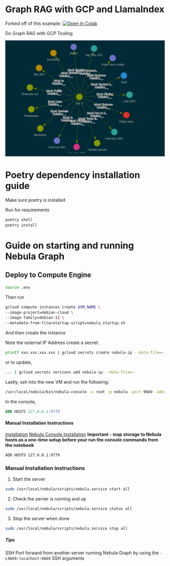 # Graph RAG with GCP and LlamaIndex

Forked off of this example:
<a href="https://colab.research.google.com/github/run-llama/llama_index/blob/main/docs/docs/examples/query_engine/knowledge_graph_rag_query_engine.ipynb" target="_parent"><img src="https://colab.research.google.com/assets/colab-badge.svg" alt="Open In Colab"/></a>

Do Graph RAG with GCP Tooling

![](./graph_output.png)

# Poetry dependency installation guide

Make sure poetry is installed

Run for requirements

```bash
poetry shell
poetry install
```

# Guide on starting and running Nebula Graph

## Deploy to Compute Engine


```bash
source .env
```

Then run 


```bash
gcloud compute instances create $VM_NAME \
--image-project=debian-cloud \
--image-family=debian-12 \
--metadata-from-file=startup-script=nebula_startup.sh
```

And then create the instance

Note the external IP Address create a secret:

```bash
printf xxx.xxx.xxx.xxx | gcloud secrets create nebula-ip --data-file=-
```

or to update,

```bash
... | gcloud secrets versions add nebula-ip --data-file=-
```

Lastly, ssh into the new VM and run the following:

```bash
/usr/local/nebula/bin/nebula-console -u root -p nebula -port 9669 -addr 127.0.0.1
```

In the console,

```sql
ADD HOSTS 127.0.0.1:9779
```

#### Manual Installation Instructions

[Installation](https://docs.nebula-graph.io/3.8.0/2.quick-start/2.install-nebula-graph/)
[Nebula Console Installation](https://github.com/vesoft-inc/nebula-console)
**Important - map storage to Nebula hosts as a one-time setup before your run the console commands from the notebook**

```bash
ADD HOSTS 127.0.0.1:9779
```

### Manual Installation Instructions

1. Start the server

```bash
sudo /usr/local/nebula/scripts/nebula.service start all
```

2. Check the server is running and up

```bash
sudo /usr/local/nebula/scripts/nebula.service status all
```

3. Stop the server when done

```bash
sudo /usr/local/nebula/scripts/nebula.service stop all
```

##### Tips

SSH Port forward from another server running Nebula Graph by using the `-L9669:localhost:9669` SSH arguments